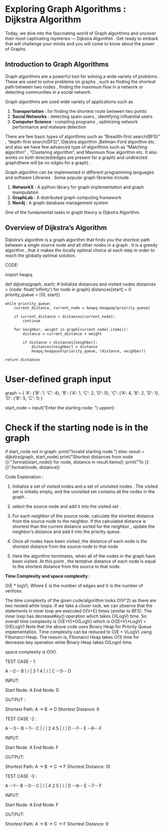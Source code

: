 # Exploring Graph Algorithms :                   Dijkstra Algorithm

Today, we dive into the fascinating world of Graph algorithms and uncover their most captivating mysteries — Dijkstra Algorithm . Get ready to embark that will  challenge your minds and you will come to know about the power of Graphs.

## Introduction to Graph Algorithms

Graph algorithms are a powerful tool for solving a wide variety of problems . These are used to solve problems on graphs , such as finding the shortest path between two nodes , finding the maximum flow in a network or detecting communities in a  social network.

Graph algorithms are used wide variety of applications such as 

1. **Transportation** :  for finding the shortest route between two points
2. **Social Networks** : detecting spam users , identifying influential users
3. **Computer Science** : compiling programs , optimizing network performance and malware detection

There are few basic types of algorithms such as “Breadth-first search(BFS)” , “depth-first search(DFS)”, Dijkstra algorithm ,Bellman-Ford algorithm etc. and also we have few advanced type of algorithms such as “Matching algorithm” , “Clustering algorithm”, and Maximum flow algorithm etc. It also works on both directed(edges are present for a graph) and undirected graph(there will be no edges for a graph) .

Graph algorithm can be implemented in different programming languages and software Libraries . Some popular graph libraries include 

1. **NetworkX** : A python library for graph implementation and graph manipulation
2. **GraphLab** : A distributed graph computing framework 
3. **Neo4j** : A graph database management system

One of the fundamental tasks in graph theory is Dijkstra Algorithm.

## Overview of Dijkstra’s  Algorithm

Dijkstra’s algorithm is a graph algorithm that finds you the shortest path between a single source node and all other nodes in a graph . It is a greedy algorithm , that it makes the locally optimal choice at each step in order to reach the globally optimal solution.

CODE: 

import heapq

def dijkstra(graph, start):
    # Initialize distances and visited nodes
    distances = {node: float('infinity') for node in graph}
    distances[start] = 0
    priority_queue = [(0, start)]

    while priority_queue:
        current_distance, current_node = heapq.heappop(priority_queue)

        if current_distance > distances[current_node]:
            continue

        for neighbor, weight in graph[current_node].items():
            distance = current_distance + weight

            if distance < distances[neighbor]:
                distances[neighbor] = distance
                heapq.heappush(priority_queue, (distance, neighbor))

    return distances

# User-defined graph input
graph = {
    'A': {'B': 1, 'C': 4},
    'B': {'A': 1, 'C': 2, 'D': 5},
    'C': {'A': 4, 'B': 2, 'D': 1},
    'D': {'B': 5, 'C': 1}
}

start_node = input("Enter the starting node: ").upper()

# Check if the starting node is in the graph
if start_node not in graph:
    print("Invalid starting node.")
else:
    result = dijkstra(graph, start_node)
    print("Shortest distances from node {}:".format(start_node))
    for node, distance in result.items():
        print("To {}: {}".format(node, distance))


Code Explanation :

1. Initialize a set of  visited nodes and a set of unvisited nodes . The visited set is initially empty, and the unvisited set  contains all the nodes in the graph .

2. select the source node and add it into the visited set . 

3. For each neighbor of the source node, calculate the shortest distance from the source node to the neighbor. If the calculated distance is shortest than the current distance  sorted for  the neighbor , update the neighbor’s distance and add it into the priority queue.


4. Once all nodes have been visited, the distance of each node is the shortest distance from the source node to that node


5. Here the algorithm terminates, when all of the nodes in the graph have been visited. At this point , the tentative distance of each node is equal to the shortest distance from the source to that node. 

**Time Complexity and space complexity :**

O(E * logV), Where E is the number of edges and V is the number of vertices.

The time complexity of the given code/algorithm looks O(V^2) as there are two nested while loops. If we take a closer look, we can observe that the statements in inner loop are executed O(V+E) times (similar to BFS). The inner loop has decreaseKey() operation which takes O(LogV) time. So overall time complexity is O(E+V)*O(LogV) which is O((E+V)*LogV) = O(ELogV) Note that the above code uses Binary Heap for Priority Queue implementation. Time complexity can be reduced to O(E + VLogV) using Fibonacci Heap. The reason is, Fibonacci Heap takes O(1) time for decrease-key operation while Binary Heap takes O(Logn) time.

 space complexity is  O(V).




TEST CASE - 1: 

 A --2-- B
|     / |
3    1  4
| /     |
C --5-- D

INPUT:

Start Node: A
End Node: D

OUTPUT : 

Shortest Path: A -> B -> D
Shortest Distance: 6


TEST CASE -2 : 


A --3-- B --1-- C
|          /  |
2         4   5
|        /    |
D --7-- E --6-- F

INPUT:

Start Node: A
End Node: F

OUTPUT:

Shortest Path: A -> B -> C -> F
Shortest Distance: 10


TEST CASE -3 : 

A --1-- B --3-- C
|          /  |
4         2   5
|        /    |
D --6-- E --7-- F

INPUT:

Start Node: A
End Node: F

OUTPUT:

Shortest Path: A -> B -> C -> F
Shortest Distance: 9




 
